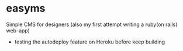 # easyms
Simple CMS for designers
(also my first attempt writing a ruby(on rails) web-app)
- testing the autodeploy feature on Heroku before keep building
